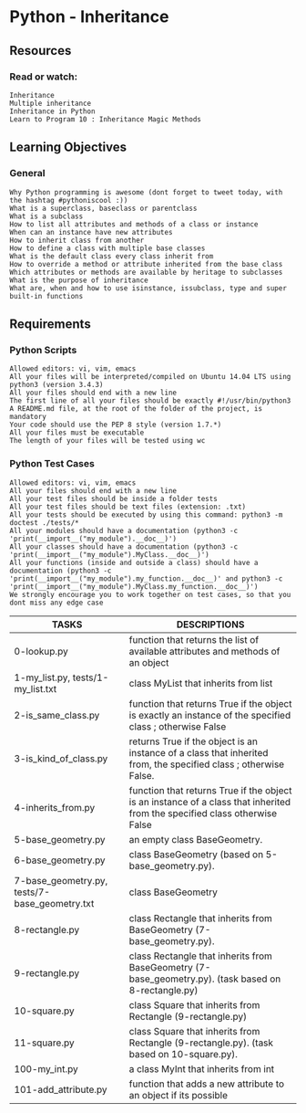 # Python - Inheritance

## Resources

### Read or watch:


    Inheritance
    Multiple inheritance
    Inheritance in Python
    Learn to Program 10 : Inheritance Magic Methods

## Learning Objectives

### General


    Why Python programming is awesome (dont forget to tweet today, with the hashtag #pythoniscool :))
    What is a superclass, baseclass or parentclass
    What is a subclass
    How to list all attributes and methods of a class or instance
    When can an instance have new attributes
    How to inherit class from another
    How to define a class with multiple base classes
    What is the default class every class inherit from
    How to override a method or attribute inherited from the base class
    Which attributes or methods are available by heritage to subclasses
    What is the purpose of inheritance
    What are, when and how to use isinstance, issubclass, type and super built-in functions

## Requirements

### Python Scripts


    Allowed editors: vi, vim, emacs
    All your files will be interpreted/compiled on Ubuntu 14.04 LTS using python3 (version 3.4.3)
    All your files should end with a new line
    The first line of all your files should be exactly #!/usr/bin/python3
    A README.md file, at the root of the folder of the project, is mandatory
    Your code should use the PEP 8 style (version 1.7.*)
    All your files must be executable
    The length of your files will be tested using wc

### Python Test Cases


    Allowed editors: vi, vim, emacs
    All your files should end with a new line
    All your test files should be inside a folder tests
    All your test files should be text files (extension: .txt)
    All your tests should be executed by using this command: python3 -m doctest ./tests/*
    All your modules should have a documentation (python3 -c 'print(__import__("my_module").__doc__)')
    All your classes should have a documentation (python3 -c 'print(__import__("my_module").MyClass.__doc__)')
    All your functions (inside and outside a class) should have a documentation (python3 -c 'print(__import__("my_module").my_function.__doc__)' and python3 -c 'print(__import__("my_module").MyClass.my_function.__doc__)')
    We strongly encourage you to work together on test cases, so that you dont miss any edge case

| TASKS | DESCRIPTIONS |
|----------| ----------------|
| 0-lookup.py | function that returns the list of available attributes and methods of an object|
| 1-my_list.py, tests/1-my_list.txt| class MyList that inherits from list|
| 2-is_same_class.py | function that returns True if the object is exactly an instance of the specified class ; otherwise False|
| 3-is_kind_of_class.py | returns True if the object is an instance of a class that inherited from, the specified class ; otherwise False.|
| 4-inherits_from.py | function that returns True if the object is an instance of a class that inherited from the specified class otherwise False|
| 5-base_geometry.py | an empty class BaseGeometry.|
| 6-base_geometry.py | class BaseGeometry (based on 5-base_geometry.py).|
| 7-base_geometry.py, tests/7-base_geometry.txt| class BaseGeometry |
| 8-rectangle.py | class Rectangle that inherits from BaseGeometry (7-base_geometry.py).|
| 9-rectangle.py | class Rectangle that inherits from BaseGeometry (7-base_geometry.py). (task based on 8-rectangle.py)|
| 10-square.py | class Square that inherits from Rectangle (9-rectangle.py) |
| 11-square.py | class Square that inherits from Rectangle (9-rectangle.py). (task based on 10-square.py).|
| 100-my_int.py |  a class MyInt that inherits from int|
| 101-add_attribute.py | function that adds a new attribute to an object if its possible | 
